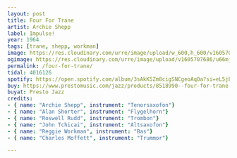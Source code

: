 ```yaml
---
layout: post
title: Four For Trane
artist: Archie Shepp
label: Impulse!
year: 1964
tags: [trane, shepp, workman]
image: https://res.cloudinary.com/urre/image/upload/w_600,h_600/v1605707638/screenshots/lv9grinv835lzb4yvtzn.jpg
ogimage: https://res.cloudinary.com/urre/image/upload/v1605707686/u66mj7dfvpfe1kifgjli.jpg
permalink: /four-for-trane/
tidal: 4016126
spotify: https://open.spotify.com/album/3sAkK5Zm8cigSNCgeoAqOa?si=eL5jE86eS1a_iJfc1taElg
buy: https://www.prestomusic.com/jazz/products/8518990--four-for-trane
buyat: Presto Jazz
credits:
- { name: "Archie Shepp", instrument: "Tenorsaxofon"}
- { name: "Alan Shorter", instrument: "Flygelhorn"}
- { name: "Roswell Rudd", instrument: "Trombon"}
- { name: "John Tchicai", instrument: "Altsaxofon"}
- { name: "Reggie Workman", instrument: "Bas"}
- { name: "Charles Moffett", instrument: "Trummor"}

---
```

